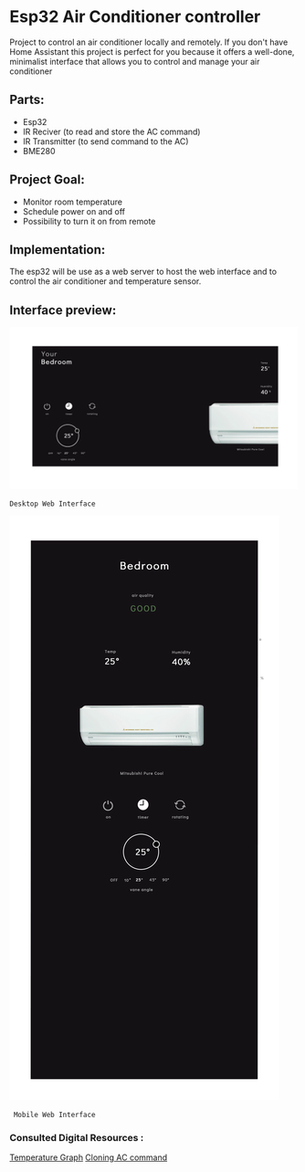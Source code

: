 # Esp32 Air Conditioner controller
Project to control an air conditioner locally and remotely.
If you don't have Home Assistant this project is perfect for you because it offers a well-done, minimalist interface that allows you to control and manage your air conditioner

## Parts:
- Esp32
- IR Reciver (to read and store the AC command)
- IR Transmitter (to send command to the AC)
- BME280

## Project Goal:
- Monitor room temperature
- Schedule power on and off
- Possibility to turn it on from remote


## Implementation:
The esp32 will be use as a web server to host the web interface and to control the air conditioner and temperature sensor.
 

## Interface preview:
![Desktop layout](/AC-RemoteControlUx.png?raw=true "Title")
  ```
  Desktop Web Interface
  ```
![Mobile layout](/AC-RemoteControlUxMobile.png?raw=true "Title")
 ```
  Mobile Web Interface
  ```
  
### Consulted Digital Resources :
[Temperature Graph](https://randomnerdtutorials.com/esp32-esp8266-plot-chart-web-server/)
[Cloning AC command](https://community.dfrobot.com/makelog-308344.html)
